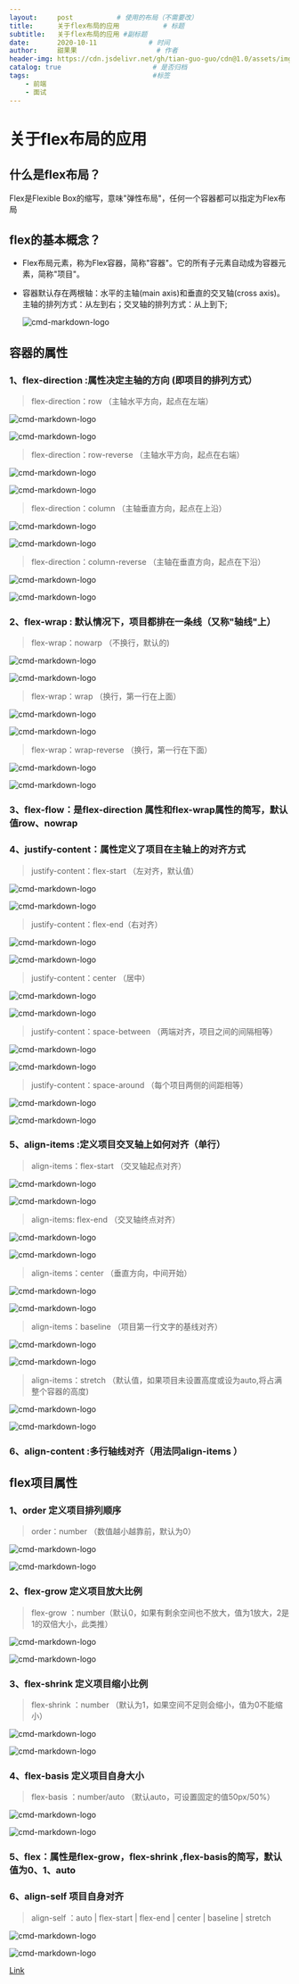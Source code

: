 ```yaml
---
layout:     post           # 使用的布局（不需要改）
title:      关于flex布局的应用           # 标题 
subtitle:   关于flex布局的应用 #副标题
date:       2020-10-11             # 时间
author:     甜果果                    # 作者
header-img: https://cdn.jsdelivr.net/gh/tian-guo-guo/cdn@1.0/assets/img/home-bg-art.jpg    #背景图片
catalog: true                       # 是否归档
tags:                               #标签
    - 前端
    - 面试
---
```


# 关于flex布局的应用

## 什么是flex布局？

Flex是Flexible Box的缩写，意味"弹性布局"，任何一个容器都可以指定为Flex布局

## flex的基本概念？

-   Flex布局元素，称为Flex容器，简称"容器"。它的所有子元素自动成为容器元素，简称"项目"。

-   容器默认存在两根轴：水平的主轴(main axis)和垂直的交叉轴(cross axis)。主轴的排列方式：从左到右；交叉轴的排列方式：从上到下;

    ![cmd-markdown-logo](https://user-gold-cdn.xitu.io/2019/8/1/16c4c78b16de9b8a?imageView2/0/w/1280/h/960/format/webp/ignore-error/1)

## 容器的属性

### 1、flex-direction :属性决定主轴的方向  (即项目的排列方式）

>   flex-direction：row （主轴水平方向，起点在左端）



![cmd-markdown-logo](https://user-gold-cdn.xitu.io/2019/8/5/16c6071c2c2e0adc?imageView2/0/w/1280/h/960/format/webp/ignore-error/1)

![cmd-markdown-logo](https://user-gold-cdn.xitu.io/2019/8/5/16c6074c2a380444?imageView2/0/w/1280/h/960/format/webp/ignore-error/1)



>   flex-direction：row-reverse  （主轴水平方向，起点在右端）



![cmd-markdown-logo](https://user-gold-cdn.xitu.io/2019/8/5/16c60778864789ae?imageView2/0/w/1280/h/960/format/webp/ignore-error/1)

![cmd-markdown-logo](https://user-gold-cdn.xitu.io/2019/8/5/16c6077f3f9c43c3?imageView2/0/w/1280/h/960/format/webp/ignore-error/1)



>   flex-direction：column   （主轴垂直方向，起点在上沿）



![cmd-markdown-logo](https://user-gold-cdn.xitu.io/2019/8/5/16c607a14fbc7ccb?imageView2/0/w/1280/h/960/format/webp/ignore-error/1)

![cmd-markdown-logo](https://user-gold-cdn.xitu.io/2019/8/5/16c607a60b60d464?imageView2/0/w/1280/h/960/format/webp/ignore-error/1)



>   flex-direction：column-reverse  （主轴在垂直方向，起点在下沿）



![cmd-markdown-logo](https://user-gold-cdn.xitu.io/2019/8/5/16c607ba3386e107?imageView2/0/w/1280/h/960/format/webp/ignore-error/1)

![cmd-markdown-logo](https://user-gold-cdn.xitu.io/2019/8/5/16c607c116178fae?imageView2/0/w/1280/h/960/format/webp/ignore-error/1)



### 2、flex-wrap : 默认情况下，项目都排在一条线（又称"轴线"上）

>   flex-wrap：nowarp （不换行，默认的)



![cmd-markdown-logo](https://user-gold-cdn.xitu.io/2019/8/5/16c60806d0c44407?imageView2/0/w/1280/h/960/format/webp/ignore-error/1)

![cmd-markdown-logo](https://user-gold-cdn.xitu.io/2019/8/5/16c6080e345bf9d8?imageView2/0/w/1280/h/960/format/webp/ignore-error/1)



>   flex-wrap：wrap  （换行，第一行在上面）



![cmd-markdown-logo](https://user-gold-cdn.xitu.io/2019/8/5/16c6082e1f32c6a6?imageView2/0/w/1280/h/960/format/webp/ignore-error/1)

![cmd-markdown-logo](https://user-gold-cdn.xitu.io/2019/8/5/16c60833e70785e2?imageView2/0/w/1280/h/960/format/webp/ignore-error/1)



>   flex-wrap：wrap-reverse （换行，第一行在下面）



![cmd-markdown-logo](https://user-gold-cdn.xitu.io/2019/8/5/16c6084777124f0c?imageView2/0/w/1280/h/960/format/webp/ignore-error/1)

![cmd-markdown-logo](https://user-gold-cdn.xitu.io/2019/8/5/16c6084cd771bc9f?imageView2/0/w/1280/h/960/format/webp/ignore-error/1)



### 3、flex-flow：是flex-direction 属性和flex-wrap属性的简写，默认值row、nowrap

### 4、justify-content：属性定义了项目在主轴上的对齐方式

>   justify-content：flex-start （左对齐，默认值）



![cmd-markdown-logo](https://user-gold-cdn.xitu.io/2019/8/5/16c6088252d73cd9?imageView2/0/w/1280/h/960/format/webp/ignore-error/1)

![cmd-markdown-logo](https://user-gold-cdn.xitu.io/2019/8/5/16c6088781315f30?imageView2/0/w/1280/h/960/format/webp/ignore-error/1)



>   justify-content：flex-end（右对齐）



![cmd-markdown-logo](https://user-gold-cdn.xitu.io/2019/8/5/16c608bdfb4d22c2?imageView2/0/w/1280/h/960/format/webp/ignore-error/1)

![cmd-markdown-logo](https://user-gold-cdn.xitu.io/2019/8/5/16c608c274396927?imageView2/0/w/1280/h/960/format/webp/ignore-error/1)



>   justify-content：center （居中）



![cmd-markdown-logo](https://user-gold-cdn.xitu.io/2019/8/5/16c608d68dfb5762?imageView2/0/w/1280/h/960/format/webp/ignore-error/1)

![cmd-markdown-logo](https://user-gold-cdn.xitu.io/2019/8/5/16c608daaabe4702?imageView2/0/w/1280/h/960/format/webp/ignore-error/1)



>   justify-content：space-between （两端对齐，项目之间的间隔相等）



![cmd-markdown-logo](https://user-gold-cdn.xitu.io/2019/8/5/16c608eb7b8c762d?imageView2/0/w/1280/h/960/format/webp/ignore-error/1)

![cmd-markdown-logo](https://user-gold-cdn.xitu.io/2019/8/5/16c608f072c792b0?imageView2/0/w/1280/h/960/format/webp/ignore-error/1)



>   justify-content：space-around （每个项目两侧的间距相等）



![cmd-markdown-logo](https://user-gold-cdn.xitu.io/2019/8/5/16c6090962ad347f?imageView2/0/w/1280/h/960/format/webp/ignore-error/1)

![cmd-markdown-logo](https://user-gold-cdn.xitu.io/2019/8/5/16c6090cd725c21e?imageView2/0/w/1280/h/960/format/webp/ignore-error/1)



### 5、align-items :定义项目交叉轴上如何对齐（单行）

>   align-items：flex-start （交叉轴起点对齐）



![cmd-markdown-logo](https://user-gold-cdn.xitu.io/2019/8/5/16c6091fbde8dc3d?imageView2/0/w/1280/h/960/format/webp/ignore-error/1)

![cmd-markdown-logo](https://user-gold-cdn.xitu.io/2019/8/5/16c6092430f93eee?imageView2/0/w/1280/h/960/format/webp/ignore-error/1)



>   align-items: flex-end （交叉轴终点对齐）



![cmd-markdown-logo](https://user-gold-cdn.xitu.io/2019/8/5/16c60937a96283c3?imageView2/0/w/1280/h/960/format/webp/ignore-error/1)

![cmd-markdown-logo](https://user-gold-cdn.xitu.io/2019/8/5/16c6093b727a7c59?imageView2/0/w/1280/h/960/format/webp/ignore-error/1)



>   align-items：center （垂直方向，中间开始）



![cmd-markdown-logo](https://user-gold-cdn.xitu.io/2019/8/5/16c6094c0b2b5447?imageView2/0/w/1280/h/960/format/webp/ignore-error/1)

![cmd-markdown-logo](https://user-gold-cdn.xitu.io/2019/8/5/16c6095027ebd2aa?imageView2/0/w/1280/h/960/format/webp/ignore-error/1)



>   align-items：baseline （项目第一行文字的基线对齐）



![cmd-markdown-logo](https://user-gold-cdn.xitu.io/2019/8/5/16c60965ed753a48?imageView2/0/w/1280/h/960/format/webp/ignore-error/1)

![cmd-markdown-logo](https://user-gold-cdn.xitu.io/2019/8/5/16c6096b2510a727?imageView2/0/w/1280/h/960/format/webp/ignore-error/1)



>   align-items：stretch （默认值，如果项目未设置高度或设为auto,将占满整个容器的高度)



![cmd-markdown-logo](https://user-gold-cdn.xitu.io/2019/8/6/16c62914b0220af0?imageView2/0/w/1280/h/960/format/webp/ignore-error/1)

![cmd-markdown-logo](https://user-gold-cdn.xitu.io/2019/8/6/16c62917abc5f57e?imageView2/0/w/1280/h/960/format/webp/ignore-error/1)



### 6、align-content :多行轴线对齐（用法同align-items ）

## flex项目属性

### 1、order 定义项目排列顺序

>   order：number （数值越小越靠前，默认为0）



![cmd-markdown-logo](https://user-gold-cdn.xitu.io/2019/8/5/16c60de71ab83ddd?imageView2/0/w/1280/h/960/format/webp/ignore-error/1)

![cmd-markdown-logo](https://user-gold-cdn.xitu.io/2019/8/5/16c60dea36704c6f?imageView2/0/w/1280/h/960/format/webp/ignore-error/1)



### 2、flex-grow 定义项目放大比例

>   flex-grow ：number（默认0，如果有剩余空间也不放大，值为1放大，2是1的双倍大小，此类推）



![cmd-markdown-logo](https://user-gold-cdn.xitu.io/2019/8/5/16c60ec7d622324a?imageView2/0/w/1280/h/960/format/webp/ignore-error/1)

![cmd-markdown-logo](https://user-gold-cdn.xitu.io/2019/8/5/16c60ed1ac194c9a?imageView2/0/w/1280/h/960/format/webp/ignore-error/1)



### 3、flex-shrink 定义项目缩小比例

>   flex-shrink ：number （默认为1，如果空间不足则会缩小，值为0不能缩小）



![cmd-markdown-logo](https://user-gold-cdn.xitu.io/2019/8/5/16c60e0c563ed07e?imageView2/0/w/1280/h/960/format/webp/ignore-error/1)

![cmd-markdown-logo](https://user-gold-cdn.xitu.io/2019/8/5/16c60e13d728c13a?imageView2/0/w/1280/h/960/format/webp/ignore-error/1)



### 4、flex-basis 定义项目自身大小

>   flex-basis ：number/auto （默认auto，可设置固定的值50px/50%）



![cmd-markdown-logo](https://user-gold-cdn.xitu.io/2019/8/5/16c60e204803850b?imageView2/0/w/1280/h/960/format/webp/ignore-error/1)

![cmd-markdown-logo](https://user-gold-cdn.xitu.io/2019/8/5/16c60e2522d476f5?imageView2/0/w/1280/h/960/format/webp/ignore-error/1)



### 5、flex：属性是flex-grow，flex-shrink ,flex-basis的简写，默认值为0、1、auto

### 6、align-self 项目自身对齐

>   align-self ：auto | flex-start | flex-end | center | baseline | stretch



![cmd-markdown-logo](https://user-gold-cdn.xitu.io/2019/8/5/16c60e33b38a783b?imageView2/0/w/1280/h/960/format/webp/ignore-error/1)

![cmd-markdown-logo](https://user-gold-cdn.xitu.io/2019/8/5/16c60e371d96aec7?imageView2/0/w/1280/h/960/format/webp/ignore-error/1)


[Link](https://juejin.im/post/6844903906925887502)